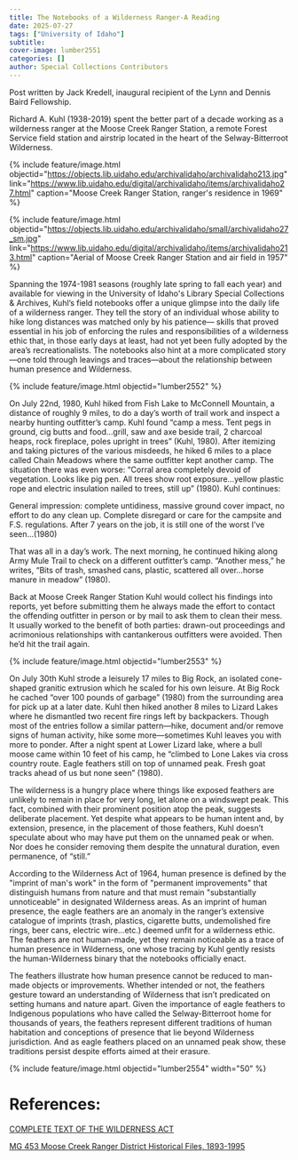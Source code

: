 ```yaml
---
title: The Notebooks of a Wilderness Ranger-A Reading
date: 2025-07-27
tags: ["University of Idaho"]
subtitle: 
cover-image: lumber2551
categories: []
author: Special Collections Contributors
---
```

Post written by Jack Kredell, inaugural recipient of the Lynn and Dennis Baird Fellowship.

 
Richard A. Kuhl (1938-2019) spent the better part of a decade working as a wilderness ranger at the Moose Creek Ranger Station, a remote Forest Service field station and airstrip located in the heart of the Selway-Bitterroot Wilderness. 

{% include feature/image.html objectid="https://objects.lib.uidaho.edu/archivalidaho/archivalidaho213.jpg" link="https://www.lib.uidaho.edu/digital/archivalidaho/items/archivalidaho27.html" caption="Moose Creek Ranger Station, ranger's residence in 1969" %}

{% include feature/image.html objectid="https://objects.lib.uidaho.edu/archivalidaho/small/archivalidaho27_sm.jpg" link="https://www.lib.uidaho.edu/digital/archivalidaho/items/archivalidaho213.html" caption="Aerial of Moose Creek Ranger Station and air field in 1957" %}

Spanning the 1974-1981 seasons (roughly late spring to fall each year) and available for viewing in the University of Idaho's Library Special Collections & Archives, Kuhl’s field notebooks offer a unique glimpse into the daily life of a wilderness ranger. They tell the story of an individual whose ability to hike long distances was matched only by his patience— skills that proved essential in his job of enforcing the rules and responsibilities of a wilderness ethic that, in those early days at least, had not yet been fully adopted by the area’s recreationalists. The notebooks also hint at a more complicated story—one told through leavings and traces—about the relationship between human presence and Wilderness.

{% include feature/image.html objectid="lumber2552" %}

On July 22nd, 1980, Kuhl hiked from Fish Lake to McConnell Mountain, a distance of roughly 9 miles, to do a day’s worth of trail work and inspect a nearby hunting outfitter’s camp. Kuhl found “camp a mess. Tent pegs in ground, cig butts and food…grill, saw and axe beside trail, 2 charcoal heaps, rock fireplace, poles upright in trees” (Kuhl, 1980). After itemizing and taking pictures of the various misdeeds, he hiked 6 miles to a place called Chain Meadows where the same outfitter kept another camp. The situation there was even worse: “Corral area completely devoid of vegetation. Looks like pig pen. All trees show root exposure…yellow plastic rope and electric insulation nailed to trees, still up” (1980). Kuhl continues:
 
General impression: complete untidiness, massive ground cover impact, no effort to do any clean up. Complete disregard or care for the campsite and F.S. regulations. After 7 years on the job, it is still one of the worst I’ve seen…(1980)
 
That was all in a day’s work. The next morning, he continued hiking along Army Mule Trail to check on a different outfitter’s camp. “Another mess,” he writes, “Bits of trash, smashed cans, plastic, scattered all over…horse manure in meadow” (1980).

Back at Moose Creek Ranger Station Kuhl would collect his findings into reports, yet before submitting them he always made the effort to contact the offending outfitter in person or by mail to ask them to clean their mess. It usually worked to the benefit of both parties: drawn-out proceedings and acrimonious relationships with cantankerous outfitters were avoided. Then he’d hit the trail again.

{% include feature/image.html objectid="lumber2553" %}

On July 30th Kuhl strode a leisurely 17 miles to Big Rock, an isolated cone-shaped granitic extrusion which he scaled for his own leisure. At Big Rock he cached “over 100 pounds of garbage” (1980) from the surrounding area for pick up at a later date. Kuhl then hiked another 8 miles to Lizard Lakes where he dismantled two recent fire rings left by backpackers. Though most of the entries follow a similar pattern—hike, document and/or remove signs of human activity, hike some more—sometimes Kuhl leaves you with more to ponder. After a night spent at Lower Lizard lake, where a bull moose came within 10 feet of his camp, he “climbed to Lone Lakes via cross country route. Eagle feathers still on top of unnamed peak. Fresh goat tracks ahead of us but none seen” (1980).

The wilderness is a hungry place where things like exposed feathers are unlikely to remain in place for very long, let alone on a windswept peak. This fact, combined with their prominent position atop the peak, suggests deliberate placement. Yet despite what appears to be human intent and, by extension, presence, in the placement of those feathers, Kuhl doesn’t speculate about who may have put them on the unnamed peak or when. Nor does he consider removing them despite the unnatural duration, even permanence, of “still.”

According to the Wilderness Act of 1964, human presence is defined by the "imprint of man's work" in the form of "permanent improvements" that distinguish humans from nature and that must remain "substantially unnoticeable" in designated Wilderness areas. As an imprint of human presence, the eagle feathers are an anomaly in the ranger’s extensive catalogue of imprints (trash, plastics, cigarette butts, undemolished fire rings, beer cans, electric wire…etc.) deemed unfit for a wilderness ethic. The feathers are not human-made, yet they remain noticeable as a trace of human presence in Wilderness, one whose tracing by Kuhl gently resists the human-Wilderness binary that the notebooks officially enact.

The feathers illustrate how human presence cannot be reduced to man-made objects or improvements. Whether intended or not, the feathers gesture toward an understanding of Wilderness that isn’t predicated on setting humans and nature apart. Given the importance of eagle feathers to Indigenous populations who have called the Selway-Bitterroot home for thousands of years, the feathers represent different traditions of human habitation and conceptions of presence that lie beyond Wilderness jurisdiction. And as eagle feathers placed on an unnamed peak show, these traditions persist despite efforts aimed at their erasure.

{% include feature/image.html objectid="lumber2554" width="50" %}

# References:

[COMPLETE TEXT OF THE WILDERNESS ACT](https://www.nps.gov/subjects/wilderness/upload/W-Act_508.pdf)

[MG 453 Moose Creek Ranger District Historical Files, 1893-1995](https://archiveswest.orbiscascade.org/ark:80444/xv39379)



